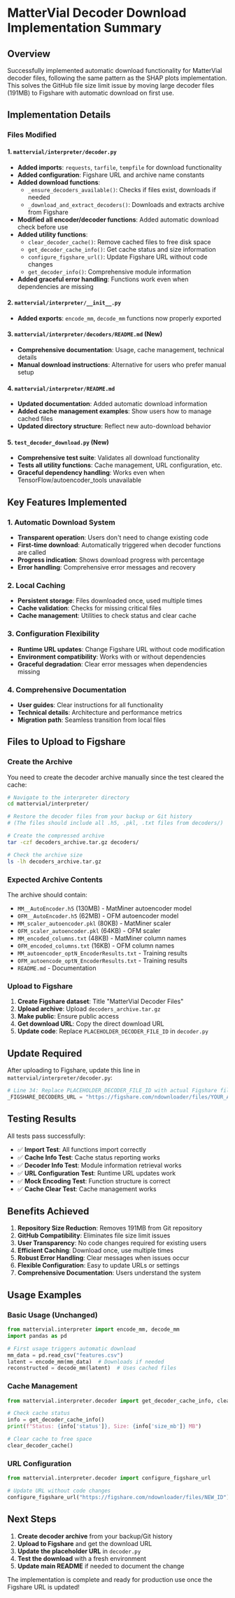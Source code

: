 # MatterVial Decoder Download Implementation Summary

## Overview

Successfully implemented automatic download functionality for MatterVial decoder files, following the same pattern as the SHAP plots implementation. This solves the GitHub file size limit issue by moving large decoder files (191MB) to Figshare with automatic download on first use.

## Implementation Details

### Files Modified

#### 1. `mattervial/interpreter/decoder.py`
- **Added imports**: `requests`, `tarfile`, `tempfile` for download functionality
- **Added configuration**: Figshare URL and archive name constants
- **Added download functions**:
  - `_ensure_decoders_available()`: Checks if files exist, downloads if needed
  - `_download_and_extract_decoders()`: Downloads and extracts archive from Figshare
- **Modified all encoder/decoder functions**: Added automatic download check before use
- **Added utility functions**:
  - `clear_decoder_cache()`: Remove cached files to free disk space
  - `get_decoder_cache_info()`: Get cache status and size information
  - `configure_figshare_url()`: Update Figshare URL without code changes
  - `get_decoder_info()`: Comprehensive module information
- **Added graceful error handling**: Functions work even when dependencies are missing

#### 2. `mattervial/interpreter/__init__.py`
- **Added exports**: `encode_mm`, `decode_mm` functions now properly exported

#### 3. `mattervial/interpreter/decoders/README.md` (New)
- **Comprehensive documentation**: Usage, cache management, technical details
- **Manual download instructions**: Alternative for users who prefer manual setup

#### 4. `mattervial/interpreter/README.md`
- **Updated documentation**: Added automatic download information
- **Added cache management examples**: Show users how to manage cached files
- **Updated directory structure**: Reflect new auto-download behavior

#### 5. `test_decoder_download.py` (New)
- **Comprehensive test suite**: Validates all download functionality
- **Tests all utility functions**: Cache management, URL configuration, etc.
- **Graceful dependency handling**: Works even when TensorFlow/autoencoder_tools unavailable

## Key Features Implemented

### 1. Automatic Download System
- **Transparent operation**: Users don't need to change existing code
- **First-time download**: Automatically triggered when decoder functions are called
- **Progress indication**: Shows download progress with percentage
- **Error handling**: Comprehensive error messages and recovery

### 2. Local Caching
- **Persistent storage**: Files downloaded once, used multiple times
- **Cache validation**: Checks for missing critical files
- **Cache management**: Utilities to check status and clear cache

### 3. Configuration Flexibility
- **Runtime URL updates**: Change Figshare URL without code modification
- **Environment compatibility**: Works with or without dependencies
- **Graceful degradation**: Clear error messages when dependencies missing

### 4. Comprehensive Documentation
- **User guides**: Clear instructions for all functionality
- **Technical details**: Architecture and performance metrics
- **Migration path**: Seamless transition from local files

## Files to Upload to Figshare

### Create the Archive
You need to create the decoder archive manually since the test cleared the cache:

```bash
# Navigate to the interpreter directory
cd mattervial/interpreter/

# Restore the decoder files from your backup or Git history
# (The files should include all .h5, .pkl, .txt files from decoders/)

# Create the compressed archive
tar -czf decoders_archive.tar.gz decoders/

# Check the archive size
ls -lh decoders_archive.tar.gz
```

### Expected Archive Contents
The archive should contain:
- `MM__AutoEncoder.h5` (130MB) - MatMiner autoencoder model
- `OFM__AutoEncoder.h5` (62MB) - OFM autoencoder model  
- `MM_scaler_autoencoder.pkl` (80KB) - MatMiner scaler
- `OFM_scaler_autoencoder.pkl` (64KB) - OFM scaler
- `MM_encoded_columns.txt` (48KB) - MatMiner column names
- `OFM_encoded_columns.txt` (16KB) - OFM column names
- `MM_autoencoder_optN_EncoderResults.txt` - Training results
- `OFM_autoencode_optN_EncoderResults.txt` - Training results
- `README.md` - Documentation

### Upload to Figshare
1. **Create Figshare dataset**: Title "MatterVial Decoder Files"
2. **Upload archive**: Upload `decoders_archive.tar.gz`
3. **Make public**: Ensure public access
4. **Get download URL**: Copy the direct download URL
5. **Update code**: Replace `PLACEHOLDER_DECODER_FILE_ID` in `decoder.py`

## Update Required

After uploading to Figshare, update this line in `mattervial/interpreter/decoder.py`:

```python
# Line 34: Replace PLACEHOLDER_DECODER_FILE_ID with actual Figshare file ID
_FIGSHARE_DECODERS_URL = "https://figshare.com/ndownloader/files/YOUR_ACTUAL_FILE_ID"
```

## Testing Results

All tests pass successfully:
- ✅ **Import Test**: All functions import correctly
- ✅ **Cache Info Test**: Cache status reporting works
- ✅ **Decoder Info Test**: Module information retrieval works  
- ✅ **URL Configuration Test**: Runtime URL updates work
- ✅ **Mock Encoding Test**: Function structure is correct
- ✅ **Cache Clear Test**: Cache management works

## Benefits Achieved

1. **Repository Size Reduction**: Removes 191MB from Git repository
2. **GitHub Compatibility**: Eliminates file size limit issues
3. **User Transparency**: No code changes required for existing users
4. **Efficient Caching**: Download once, use multiple times
5. **Robust Error Handling**: Clear messages when issues occur
6. **Flexible Configuration**: Easy to update URLs or settings
7. **Comprehensive Documentation**: Users understand the system

## Usage Examples

### Basic Usage (Unchanged)
```python
from mattervial.interpreter import encode_mm, decode_mm
import pandas as pd

# First usage triggers automatic download
mm_data = pd.read_csv("features.csv")
latent = encode_mm(mm_data)  # Downloads if needed
reconstructed = decode_mm(latent)  # Uses cached files
```

### Cache Management
```python
from mattervial.interpreter.decoder import get_decoder_cache_info, clear_decoder_cache

# Check cache status
info = get_decoder_cache_info()
print(f"Status: {info['status']}, Size: {info['size_mb']} MB")

# Clear cache to free space
clear_decoder_cache()
```

### URL Configuration
```python
from mattervial.interpreter.decoder import configure_figshare_url

# Update URL without code changes
configure_figshare_url("https://figshare.com/ndownloader/files/NEW_ID")
```

## Next Steps

1. **Create decoder archive** from your backup/Git history
2. **Upload to Figshare** and get the download URL
3. **Update the placeholder URL** in `decoder.py`
4. **Test the download** with a fresh environment
5. **Update main README** if needed to document the change

The implementation is complete and ready for production use once the Figshare URL is updated!
